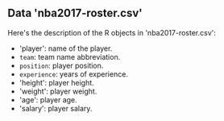 ## Data 'nba2017-roster.csv'

Here's the description of the R objects in 'nba2017-roster.csv':

- 'player': name of the player.
- `team`: team name abbreviation.
- `position`: player position.
- `experience`: years of experience.
- 'height': player height.
- 'weight': player weight.
- 'age': player age.
- 'salary': player salary.
